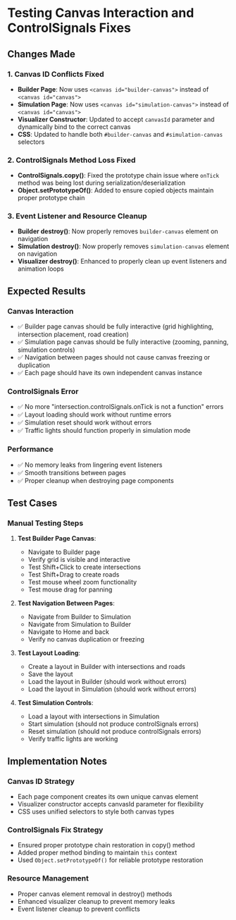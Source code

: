 # Testing Canvas Interaction and ControlSignals Fixes

## Changes Made

### 1. Canvas ID Conflicts Fixed
- **Builder Page**: Now uses `<canvas id="builder-canvas">` instead of `<canvas id="canvas">`
- **Simulation Page**: Now uses `<canvas id="simulation-canvas">` instead of `<canvas id="canvas">`
- **Visualizer Constructor**: Updated to accept `canvasId` parameter and dynamically bind to the correct canvas
- **CSS**: Updated to handle both `#builder-canvas` and `#simulation-canvas` selectors

### 2. ControlSignals Method Loss Fixed
- **ControlSignals.copy()**: Fixed the prototype chain issue where `onTick` method was being lost during serialization/deserialization
- **Object.setPrototypeOf()**: Added to ensure copied objects maintain proper prototype chain

### 3. Event Listener and Resource Cleanup
- **Builder destroy()**: Now properly removes `builder-canvas` element on navigation
- **Simulation destroy()**: Now properly removes `simulation-canvas` element on navigation
- **Visualizer destroy()**: Enhanced to properly clean up event listeners and animation loops

## Expected Results

### Canvas Interaction
- ✅ Builder page canvas should be fully interactive (grid highlighting, intersection placement, road creation)
- ✅ Simulation page canvas should be fully interactive (zooming, panning, simulation controls)
- ✅ Navigation between pages should not cause canvas freezing or duplication
- ✅ Each page should have its own independent canvas instance

### ControlSignals Error
- ✅ No more "intersection.controlSignals.onTick is not a function" errors
- ✅ Layout loading should work without runtime errors
- ✅ Simulation reset should work without errors
- ✅ Traffic lights should function properly in simulation mode

### Performance
- ✅ No memory leaks from lingering event listeners
- ✅ Smooth transitions between pages
- ✅ Proper cleanup when destroying page components

## Test Cases

### Manual Testing Steps

1. **Test Builder Page Canvas**:
   - Navigate to Builder page
   - Verify grid is visible and interactive
   - Test Shift+Click to create intersections
   - Test Shift+Drag to create roads
   - Test mouse wheel zoom functionality
   - Test mouse drag for panning

2. **Test Navigation Between Pages**:
   - Navigate from Builder to Simulation
   - Navigate from Simulation to Builder
   - Navigate to Home and back
   - Verify no canvas duplication or freezing

3. **Test Layout Loading**:
   - Create a layout in Builder with intersections and roads
   - Save the layout
   - Load the layout in Builder (should work without errors)
   - Load the layout in Simulation (should work without errors)

4. **Test Simulation Controls**:
   - Load a layout with intersections in Simulation
   - Start simulation (should not produce controlSignals errors)
   - Reset simulation (should not produce controlSignals errors)
   - Verify traffic lights are working

## Implementation Notes

### Canvas ID Strategy
- Each page component creates its own unique canvas element
- Visualizer constructor accepts canvasId parameter for flexibility
- CSS uses unified selectors to style both canvas types

### ControlSignals Fix Strategy
- Ensured proper prototype chain restoration in copy() method
- Added proper method binding to maintain `this` context
- Used `Object.setPrototypeOf()` for reliable prototype restoration

### Resource Management
- Proper canvas element removal in destroy() methods
- Enhanced visualizer cleanup to prevent memory leaks
- Event listener cleanup to prevent conflicts
